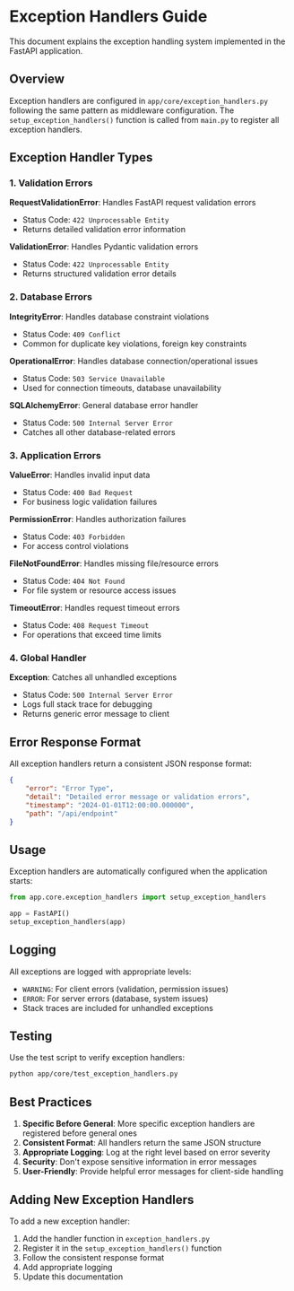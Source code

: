 # Exception Handlers Guide

This document explains the exception handling system implemented in the FastAPI application.

## Overview

Exception handlers are configured in `app/core/exception_handlers.py` following the same pattern as middleware configuration. The `setup_exception_handlers()` function is called from `main.py` to register all exception handlers.

## Exception Handler Types

### 1. Validation Errors

**RequestValidationError**: Handles FastAPI request validation errors
- Status Code: `422 Unprocessable Entity`
- Returns detailed validation error information

**ValidationError**: Handles Pydantic validation errors
- Status Code: `422 Unprocessable Entity`
- Returns structured validation error details

### 2. Database Errors

**IntegrityError**: Handles database constraint violations
- Status Code: `409 Conflict`
- Common for duplicate key violations, foreign key constraints

**OperationalError**: Handles database connection/operational issues
- Status Code: `503 Service Unavailable`
- Used for connection timeouts, database unavailability

**SQLAlchemyError**: General database error handler
- Status Code: `500 Internal Server Error`
- Catches all other database-related errors

### 3. Application Errors

**ValueError**: Handles invalid input data
- Status Code: `400 Bad Request`
- For business logic validation failures

**PermissionError**: Handles authorization failures
- Status Code: `403 Forbidden`
- For access control violations

**FileNotFoundError**: Handles missing file/resource errors
- Status Code: `404 Not Found`
- For file system or resource access issues

**TimeoutError**: Handles request timeout errors
- Status Code: `408 Request Timeout`
- For operations that exceed time limits

### 4. Global Handler

**Exception**: Catches all unhandled exceptions
- Status Code: `500 Internal Server Error`
- Logs full stack trace for debugging
- Returns generic error message to client

## Error Response Format

All exception handlers return a consistent JSON response format:

```json
{
    "error": "Error Type",
    "detail": "Detailed error message or validation errors",
    "timestamp": "2024-01-01T12:00:00.000000",
    "path": "/api/endpoint"
}
```

## Usage

Exception handlers are automatically configured when the application starts:

```python
from app.core.exception_handlers import setup_exception_handlers

app = FastAPI()
setup_exception_handlers(app)
```

## Logging

All exceptions are logged with appropriate levels:
- `WARNING`: For client errors (validation, permission issues)
- `ERROR`: For server errors (database, system issues)
- Stack traces are included for unhandled exceptions

## Testing

Use the test script to verify exception handlers:

```bash
python app/core/test_exception_handlers.py
```

## Best Practices

1. **Specific Before General**: More specific exception handlers are registered before general ones
2. **Consistent Format**: All handlers return the same JSON structure
3. **Appropriate Logging**: Log at the right level based on error severity
4. **Security**: Don't expose sensitive information in error messages
5. **User-Friendly**: Provide helpful error messages for client-side handling

## Adding New Exception Handlers

To add a new exception handler:

1. Add the handler function in `exception_handlers.py`
2. Register it in the `setup_exception_handlers()` function
3. Follow the consistent response format
4. Add appropriate logging
5. Update this documentation